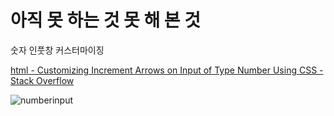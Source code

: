 # 아직 못 하는 것 못 해 본 것



숫자 인풋창 커스터마이징

[html - Customizing Increment Arrows on Input of Type Number Using CSS - Stack Overflow](https://stackoverflow.com/questions/45396280/customizing-increment-arrows-on-input-of-type-number-using-css)

![numberinput](\img\numberinput.png)